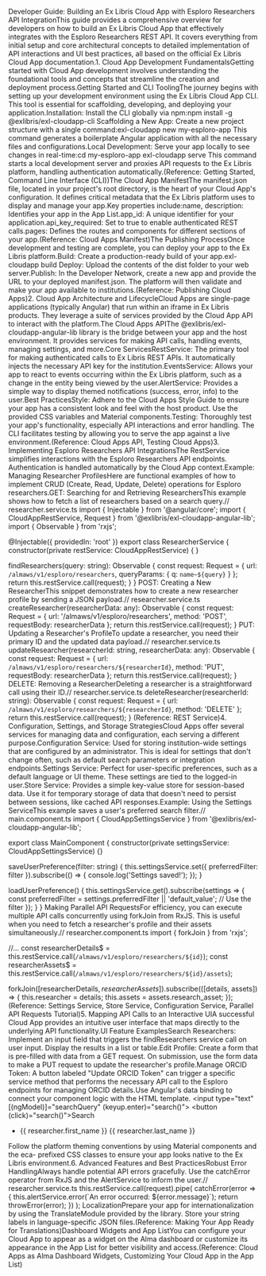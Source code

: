 Developer Guide: Building an Ex Libris Cloud App with Esploro Researchers API IntegrationThis guide provides a comprehensive overview for developers on how to build an Ex Libris Cloud App that effectively integrates with the Esploro Researchers REST API. It covers everything from initial setup and core architectural concepts to detailed implementation of API interactions and UI best practices, all based on the official Ex Libris Cloud App documentation.1. Cloud App Development FundamentalsGetting started with Cloud App development involves understanding the foundational tools and concepts that streamline the creation and deployment process.Getting Started and CLI ToolingThe journey begins with setting up your development environment using the Ex Libris Cloud App CLI. This tool is essential for scaffolding, developing, and deploying your application.Installation: Install the CLI globally via npm:npm install -g @exlibris/exl-cloudapp-cli
Scaffolding a New App: Create a new project structure with a single command:exl-cloudapp new my-esploro-app
This command generates a boilerplate Angular application with all the necessary files and configurations.Local Development: Serve your app locally to see changes in real-time:cd my-esploro-app
exl-cloudapp serve
This command starts a local development server and proxies API requests to the Ex Libris platform, handling authentication automatically.(Reference: Getting Started, Command Line Interface (CLI))The Cloud App ManifestThe manifest.json file, located in your project's root directory, is the heart of your Cloud App's configuration. It defines critical metadata that the Ex Libris platform uses to display and manage your app.Key properties include:name, description: Identifies your app in the App List.app_id: A unique identifier for your application.api_key_required: Set to true to enable authenticated REST calls.pages: Defines the routes and components for different sections of your app.(Reference: Cloud Apps Manifest)The Publishing ProcessOnce development and testing are complete, you can deploy your app to the Ex Libris platform.Build: Create a production-ready build of your app.exl-cloudapp build
Deploy: Upload the contents of the dist folder to your web server.Publish: In the Developer Network, create a new app and provide the URL to your deployed manifest.json. The platform will then validate and make your app available to institutions.(Reference: Publishing Cloud Apps)2. Cloud App Architecture and LifecycleCloud Apps are single-page applications (typically Angular) that run within an iframe in Ex Libris products. They leverage a suite of services provided by the Cloud App API to interact with the platform.The Cloud Apps APIThe @exlibris/exl-cloudapp-angular-lib library is the bridge between your app and the host environment. It provides services for making API calls, handling events, managing settings, and more.Core ServicesRestService: The primary tool for making authenticated calls to Ex Libris REST APIs. It automatically injects the necessary API key for the institution.EventsService: Allows your app to react to events occurring within the Ex Libris platform, such as a change in the entity being viewed by the user.AlertService: Provides a simple way to display themed notifications (success, error, info) to the user.Best PracticesStyle: Adhere to the Cloud Apps Style Guide to ensure your app has a consistent look and feel with the host product. Use the provided CSS variables and Material components.Testing: Thoroughly test your app's functionality, especially API interactions and error handling. The CLI facilitates testing by allowing you to serve the app against a live environment.(Reference: Cloud Apps API, Testing Cloud Apps)3. Implementing Esploro Researchers API IntegrationsThe RestService simplifies interactions with the Esploro Researchers API endpoints. Authentication is handled automatically by the Cloud App context.Example: Managing Researcher ProfilesHere are functional examples of how to implement CRUD (Create, Read, Update, Delete) operations for Esploro researchers.GET: Searching for and Retrieving ResearchersThis example shows how to fetch a list of researchers based on a search query.// researcher.service.ts
import { Injectable } from '@angular/core';
import { CloudAppRestService, Request } from '@exlibris/exl-cloudapp-angular-lib';
import { Observable } from 'rxjs';

@Injectable({
  providedIn: 'root'
})
export class ResearcherService {
  constructor(private restService: CloudAppRestService) { }

  findResearchers(query: string): Observable<any> {
    const request: Request = {
      url: `/almaws/v1/esploro/researchers`,
      queryParams: { q: `name~${query}` }
    };
    return this.restService.call(request);
  }
}
POST: Creating a New ResearcherThis snippet demonstrates how to create a new researcher profile by sending a JSON payload.// researcher.service.ts
createResearcher(researcherData: any): Observable<any> {
  const request: Request = {
    url: '/almaws/v1/esploro/researchers',
    method: 'POST',
    requestBody: researcherData
  };
  return this.restService.call(request);
}
PUT: Updating a Researcher's ProfileTo update a researcher, you need their primary ID and the updated data payload.// researcher.service.ts
updateResearcher(researcherId: string, researcherData: any): Observable<any> {
  const request: Request = {
    url: `/almaws/v1/esploro/researchers/${researcherId}`,
    method: 'PUT',
    requestBody: researcherData
  };
  return this.restService.call(request);
}
DELETE: Removing a ResearcherDeleting a researcher is a straightforward call using their ID.// researcher.service.ts
deleteResearcher(researcherId: string): Observable<any> {
  const request: Request = {
    url: `/almaws/v1/esploro/researchers/${researcherId}`,
    method: 'DELETE'
  };
  return this.restService.call(request);
}
(Reference: REST Service)4. Configuration, Settings, and Storage StrategiesCloud Apps offer several services for managing data and configuration, each serving a different purpose.Configuration Service: Used for storing institution-wide settings that are configured by an administrator. This is ideal for settings that don't change often, such as default search parameters or integration endpoints.Settings Service: Perfect for user-specific preferences, such as a default language or UI theme. These settings are tied to the logged-in user.Store Service: Provides a simple key-value store for session-based data. Use it for temporary storage of data that doesn't need to persist between sessions, like cached API responses.Example: Using the Settings ServiceThis example saves a user's preferred search filter.// main.component.ts
import { CloudAppSettingsService } from '@exlibris/exl-cloudapp-angular-lib';

export class MainComponent {
  constructor(private settingsService: CloudAppSettingsService) {}

  saveUserPreference(filter: string) {
    this.settingsService.set({ preferredFilter: filter }).subscribe(() => {
      console.log('Settings saved!');
    });
  }

  loadUserPreference() {
    this.settingsService.get().subscribe(settings => {
      const preferredFilter = settings.preferredFilter || 'default_value';
      // Use the filter
    });
  }
}
Making Parallel API RequestsFor efficiency, you can execute multiple API calls concurrently using forkJoin from RxJS. This is useful when you need to fetch a researcher's profile and their assets simultaneously.// researcher.component.ts
import { forkJoin } from 'rxjs';

//...
const researcherDetails$ = this.restService.call(`/almaws/v1/esploro/researchers/${id}`);
const researcherAssets$ = this.restService.call(`/almaws/v1/esploro/researchers/${id}/assets`);

forkJoin([researcherDetails$, researcherAssets$]).subscribe(([details, assets]) => {
  this.researcher = details;
  this.assets = assets.research_asset;
});
(Reference: Settings Service, Store Service, Configuration Service, Parallel API Requests Tutorial)5. Mapping API Calls to an Interactive UIA successful Cloud App provides an intuitive user interface that maps directly to the underlying API functionality.UI Feature ExamplesSearch Researchers: Implement an input field that triggers the findResearchers service call on user input. Display the results in a list or table.Edit Profile: Create a form that is pre-filled with data from a GET request. On submission, use the form data to make a PUT request to update the researcher's profile.Manage ORCID Token: A button labeled "Update ORCID Token" can trigger a specific service method that performs the necessary API call to the Esploro endpoints for managing ORCID details.Use Angular's data binding to connect your component logic with the HTML template.<!-- main.component.html -->
<input type="text" [(ngModel)]="searchQuery" (keyup.enter)="search()">
<button (click)="search()">Search</button>

<div *ngIf="results">
  <ul>
    <li *ngFor="let researcher of results.researcher">
      {{ researcher.first_name }} {{ researcher.last_name }}
    </li>
  </ul>
</div>
Follow the platform theming conventions by using Material components and the eca- prefixed CSS classes to ensure your app looks native to the Ex Libris environment.6. Advanced Features and Best PracticesRobust Error HandlingAlways handle potential API errors gracefully. Use the catchError operator from RxJS and the AlertService to inform the user.// researcher.service.ts
this.restService.call(request).pipe(
  catchError(error => {
    this.alertService.error(`An error occurred: ${error.message}`);
    return throwError(error);
  })
);
LocalizationPrepare your app for internationalization by using the TranslateModule provided by the library. Store your string labels in language-specific JSON files.(Reference: Making Your App Ready for Translations)Dashboard Widgets and App ListYou can configure your Cloud App to appear as a widget on the Alma dashboard or customize its appearance in the App List for better visibility and access.(Reference: Cloud Apps as Alma Dashboard Widgets, Customizing Your Cloud App in the App List)